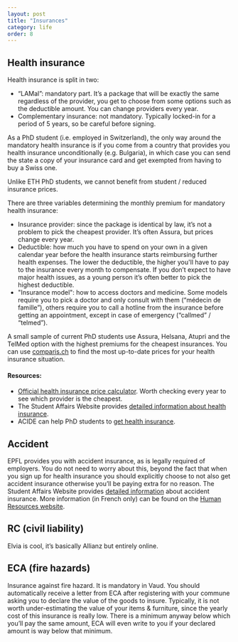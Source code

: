 ```yaml
---
layout: post
title: "Insurances"
category: life
order: 8
---
```


## Health insurance
Health insurance is split in two:
* “LAMal”: mandatory part. It’s a package that will be exactly the same regardless of the provider, you get to choose from some options such as the deductible amount. You can change providers every year.
* Complementary insurance: not mandatory. Typically locked-in for a period of 5 years, so be careful before signing.

As a PhD student (i.e. employed in Switzerland), the only way around the mandatory health insurance is if you come from a country that provides you health insurance unconditionally (e.g. Bulgaria), in which case you can send the state a copy of your insurance card and get exempted from having to buy a Swiss one. 

Unlike ETH PhD students, we cannot benefit from student / reduced insurance prices.

There are three variables determining the monthly premium for mandatory health insurance:
* Insurance provider: since the package is identical by law, it’s not a problem to pick the cheapest provider. It’s often Assura, but prices change every year.
* Deductible: how much you have to spend on your own in a given calendar year before the health insurance starts reimbursing further health expenses. The lower the deductible, the higher you'll have to pay to the insurance every month to compensate. If you don’t expect to have major health issues, as a young person it’s often better to pick the highest deductible.
* "Insurance model": how to access doctors and medicine. Some models require you to pick a doctor and only consult with them (“médecin de famille”), others require you to call a hotline from the insurance before getting an appointment, except in case of emergency (“callmed” / “telmed”).

A small sample of current PhD students use Assura, Helsana, Atupri and the TelMed option with the highest premiums for the cheapest insurances. You can use [comparis.ch](https://en.comparis.ch/krankenkassen/default?_gl=1*s27dqq*_ga*MTI0ODg4Mzk0OS4xNjMwMzQzMTA4*_ga_2VX04R3Y06*MTYzMDM0MzExMC4xLjAuMTYzMDM0MzExMC4whttps://en.comparis.ch/krankenkassen/default?_gl=1*s27dqq*_ga*MTI0ODg4Mzk0OS4xNjMwMzQzMTA4*_ga_2VX04R3Y06*MTYzMDM0MzExMC4xLjAuMTYzMDM0MzExMC4w) to find the most up-to-date prices for your health insurance situation.

#### Resources:
* [Official health insurance price calculator](https://www.priminfo.admin.ch/fr/praemien). Worth checking every year to see which provider is the cheapest.
* The Student Affairs Website provides [detailed information about health insurance](https://sae.epfl.ch/health-insurance).
* ACIDE can help PhD students to [get health insurance](http://acide.epfl.ch/services/health-insurance/).

## Accident
EPFL provides you with accident insurance, as is legally required of employers. You do not need to worry about this, beyond the fact that when you sign up for health insurance you should explicitly choose to not also get accident insurance otherwise you’ll be paying extra for no reason. The Student Affairs Website provides [detailed information](https://sae.epfl.ch/accident-insurance) about accident insurance. More information (in French only) can be found on the [Human Resources website](https://rh.epfl.ch/prestationsRH).

## RC (civil liability)
Elvia is cool, it’s basically Allianz but entirely online.

## ECA (fire hazards)
Insurance against fire hazard. It is mandatory in Vaud. You should automatically receive a letter from ECA after registering with your commune asking you to declare the value of the goods to insure. Typically, it is not worth under-estimating the value of your items & furniture, since the yearly cost of this insurance is really low. There is a minimum anyway below which you’ll pay the same amount, ECA will even write to you if your declared amount is way below that minimum.
